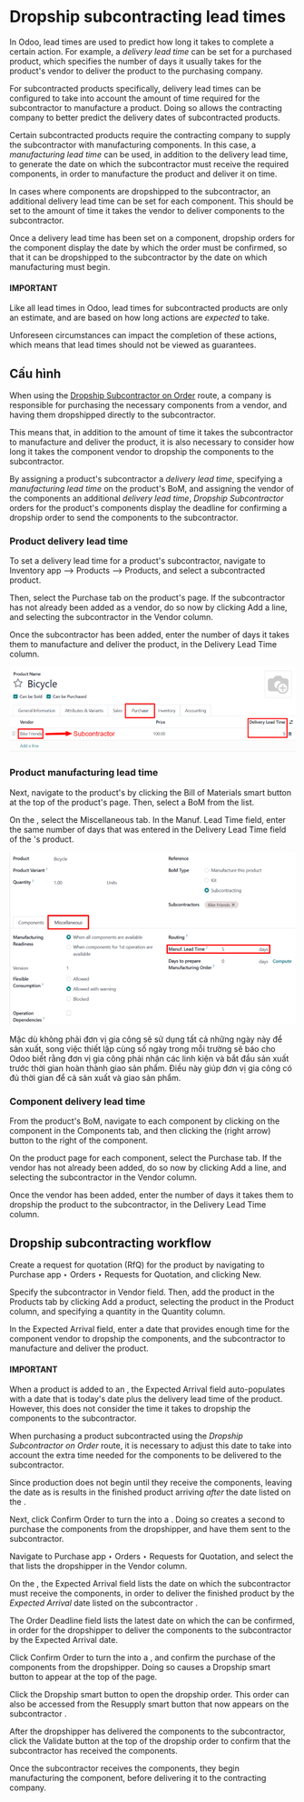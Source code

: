 # Dropship subcontracting lead times

In Odoo, lead times are used to predict how long it takes to complete a certain action. For example,
a *delivery lead time* can be set for a purchased product, which specifies the number of days it
usually takes for the product's vendor to deliver the product to the purchasing company.

For subcontracted products specifically, delivery lead times can be configured to take into account
the amount of time required for the subcontractor to manufacture a product. Doing so allows the
contracting company to better predict the delivery dates of subcontracted products.

Certain subcontracted products require the contracting company to supply the subcontractor with
manufacturing components. In this case, a *manufacturing lead time* can be used, in addition to the
delivery lead time, to generate the date on which the subcontractor must receive the required
components, in order to manufacture the product and deliver it on time.

In cases where components are dropshipped to the subcontractor, an additional delivery lead time
can be set for each component. This should be set to the amount of time it takes the vendor to
deliver components to the subcontractor.

Once a delivery lead time has been set on a component, dropship orders for the component display the
date by which the order must be confirmed, so that it can be dropshipped to the subcontractor by the
date on which manufacturing must begin.

#### IMPORTANT
Like all lead times in Odoo, lead times for subcontracted products are only an estimate, and are
based on how long actions are *expected* to take.

Unforeseen circumstances can impact the completion of these actions, which means that lead times
should not be viewed as guarantees.

## Cấu hình

When using the [Dropship Subcontractor on Order](subcontracting_dropship.md) route, a company is
responsible for purchasing the necessary components from a vendor, and having them dropshipped
directly to the subcontractor.

This means that, in addition to the amount of time it takes the subcontractor to manufacture and
deliver the product, it is also necessary to consider how long it takes the component vendor to
dropship the components to the subcontractor.

By assigning a product's subcontractor a *delivery lead time*, specifying a *manufacturing lead
time* on the product's BoM, and assigning the vendor of the components an additional *delivery lead
time*, *Dropship Subcontractor* orders for the product's components display the deadline for
confirming a dropship order to send the components to the subcontractor.

### Product delivery lead time

To set a delivery lead time for a product's subcontractor, navigate to Inventory app -->
Products --> Products, and select a subcontracted product.

Then, select the Purchase tab on the product's page. If the subcontractor has not
already been added as a vendor, do so now by clicking Add a line, and selecting the
subcontractor in the Vendor column.

Once the subcontractor has been added, enter the number of days it takes them to manufacture and
deliver the product, in the Delivery Lead Time column.

![The Delivery Lead Time field for a subcontractor, on the Purchase tab of a product page.](dropship_subcontracting_lead_times/delivery-lead-time.png)

### Product manufacturing lead time

Next, navigate to the product's  by clicking the Bill of Materials smart button at
the top of the product's page. Then, select a BoM from the list.

On the , select the Miscellaneous tab. In the Manuf. Lead Time field,
enter the same number of days that was entered in the Delivery Lead Time field of the
's product.

![The Manuf. Lead Time field on a product's BoM.](dropship_subcontracting_lead_times/manufacturing-lead-time.png)

Mặc dù không phải đơn vị gia công sẽ sử dụng tất cả những ngày này để sản xuất, song việc thiết lập cùng số ngày trong mỗi trường sẽ báo cho Odoo biết rằng đơn vị gia công phải nhận các linh kiện và bắt đầu sản xuất trước thời gian hoàn thành giao sản phẩm. Điều này giúp đơn vị gia công có đủ thời gian để cả sản xuất và giao sản phẩm.

### Component delivery lead time

From the product's BoM, navigate to each component by clicking on the component in the
Components tab, and then clicking the <i class="oi oi-arrow-right"></i> (right arrow)
button to the right of the component.

On the product page for each component, select the Purchase tab. If the vendor has not
already been added, do so now by clicking Add a line, and selecting the subcontractor in
the Vendor column.

Once the vendor has been added, enter the number of days it takes them to dropship the product to
the subcontractor, in the Delivery Lead Time column.

## Dropship subcontracting workflow

Create a request for quotation (RfQ) for the product by navigating to Purchase app
‣ Orders ‣ Requests for Quotation, and clicking New.

Specify the subcontractor in Vendor field. Then, add the product in the
Products tab by clicking Add a product, selecting the product in the
Product column, and specifying a quantity in the Quantity column.

In the Expected Arrival field, enter a date that provides enough time for the component
vendor to dropship the components, and the subcontractor to manufacture and deliver the product.

#### IMPORTANT
When a product is added to an , the Expected Arrival field auto-populates with a
date that is today's date plus the delivery lead time of the product. However, this does not
consider the time it takes to dropship the components to the subcontractor.

When purchasing a product subcontracted using the *Dropship Subcontractor on Order* route, it is
necessary to adjust this date to take into account the extra time needed for the components to be
delivered to the subcontractor.

Since production does not begin until they receive the components, leaving the date as is results
in the finished product arriving *after* the date listed on the .

Next, click Confirm Order to turn the  into a . Doing so creates a second 
to purchase the components from the dropshipper, and have them sent to the subcontractor.

Navigate to Purchase app ‣ Orders ‣ Requests for Quotation, and select the
 that lists the dropshipper in the Vendor column.

On the , the Expected Arrival field lists the date on which the subcontractor must
receive the components, in order to deliver the finished product by the *Expected Arrival* date
listed on the subcontractor .

The Order Deadline field lists the latest date on which the  can be confirmed, in
order for the dropshipper to deliver the components to the subcontractor by the Expected
Arrival date.

Click Confirm Order to turn the  into a , and confirm the purchase of the
components from the dropshipper. Doing so causes a Dropship smart button to appear at
the top of the page.

Click the Dropship smart button to open the dropship order. This order can also be
accessed from the Resupply smart button that now appears on the subcontractor .

After the dropshipper has delivered the components to the subcontractor, click the
Validate button at the top of the dropship order to confirm that the subcontractor has
received the components.

Once the subcontractor receives the components, they begin manufacturing the component, before
delivering it to the contracting company.
